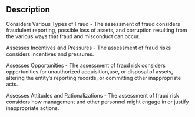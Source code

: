 ## Description

Considers Various Types of Fraud - The assessment of fraud considers fraudulent reporting, possible loss of assets, and corruption resulting from the various ways that fraud and misconduct can occur.

Assesses Incentives and Pressures - The assessment of fraud risks considers incentives and pressures.

Assesses Opportunities - The assessment of fraud risk considers opportunities for unauthorized acquisition,use, or disposal of assets, altering the entity’s reporting records, or committing other inappropriate acts.

Assesses Attitudes and Rationalizations - The assessment of fraud risk considers how management and other personnel might engage in or justify inappropriate actions.
